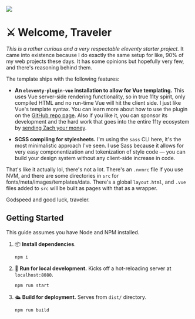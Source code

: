 ![](https://repository-images.githubusercontent.com/437614112/87dd2537-9082-4931-b84d-78bcfa5a7512)
# ⚔️ Welcome, Traveler

_This is a rather curious and a very respectable eleventy starter project._ It came into existence because I do exactly the same setup for like, 90% of my web projects these days. It has some opinions but hopefully very few, and there's reasoning behind them.

The template ships with the following features:

- **An `eleventy-plugin-vue` installation to allow for Vue templating.** This uses Vue server-side rendering functionality, so in true 11ty spirit, only compiled HTML and no run-time Vue will hit the client side. I just like Vue's template syntax. You can learn more about how to use the plugin on the [GitHub repo page](https://github.com/11ty/eleventy-plugin-vue/). Also if you like it, you can sponsor its development and the hard work that goes into the entire 11ty ecosystem by [sending Zach your money](https://github.com/sponsors/zachleat).

- **SCSS compiling for stylesheets.** I'm using the `sass` CLI here, it's the most minimalistic approach I've seen. I use Sass because it allows for very easy componentization and tokenization of style code — you can build your design system without any client-side increase in code.

That's like it actually lol, there's not a lot. There's an `.nvmrc` file if you use NVM, and there are some directories in `src` for fonts/meta/images/templates/data. There's a global `layout.html`, and `.vue` files added to `src` will be built as pages with that as a wrapper.

Godspeed and good luck, traveler.

## Getting Started

This guide assumes you have Node and NPM installed.

1. 📦 **Install dependencies**.

   ```sh
   npm i
   ```

2. 🚧 **Run for local development.** Kicks off a hot-reloading server at `localhost:8080`.

   ```sh
   npm run start
   ```

3. 🛳 **Build for deployment.** Serves from `dist/` directory.

   ```sh
   npm run build
   ```
